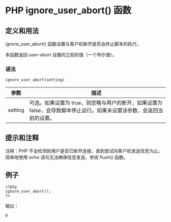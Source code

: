 # PHP ignore_user_abort() 函数



## 定义和用法

ignore_user_abort() 函数设置与客户机断开是否会终止脚本的执行。

本函数返回 user-abort 设置的之前的值（一个布尔值）。

### 语法

```
ignore_user_abort(setting)
```

| 参数 | 描述 |
| --- | --- |
| setting | 可选。如果设置为 true，则忽略与用户的断开，如果设置为 false，会导致脚本停止运行。如果未设置该参数，会返回当前的设置。 |

## 提示和注释

注释：PHP 不会检测到用户是否已断开连接，直到尝试向客户机发送信息为止。简单地使用 echo 语句无法确保信息发送，参阅 flush() 函数。

## 例子

```
<?php
ignore_user_abort();
?>
```

输出：

```
0
```
